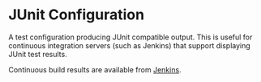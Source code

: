 JUnit Configuration
===================

A test configuration producing JUnit compatible output. This is useful for
continuous integration servers (such as Jenkins) that support displaying JUnit
test results.

Continuous build results are available from [Jenkins](http://jenkins.lukas-renggli.ch/view/Dart/job/JUnitConfigurationDart/).